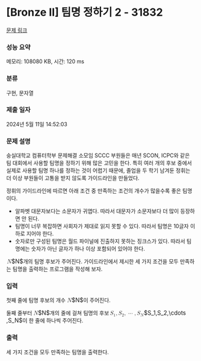 # [Bronze II] 팀명 정하기 2 - 31832 

[문제 링크](https://www.acmicpc.net/problem/31832) 

### 성능 요약

메모리: 108080 KB, 시간: 120 ms

### 분류

구현, 문자열

### 제출 일자

2024년 5월 11일 14:52:03

### 문제 설명

<p>숭실대학교 컴퓨터학부 문제해결 소모임 SCCC 부원들은 매년 SCON, ICPC와 같은 팀 대회에서 사용할 팀명을 정하기 위해 많은 고민을 한다. 특히 여러 개의 후보 중에서 실제로 사용할 팀명 하나를 정하는 것이 어렵기 때문에, 졸업을 두 학기 남겨둔 정휘는 더 이상 부원들이 고통을 받지 않도록 가이드라인을 만들었다.</p>

<p>정휘의 가이드라인에 따르면 아래 조건 중 만족하는 조건의 개수가 많을수록 좋은 팀명이다.</p>

<ul>
	<li>알파벳 대문자보다는 소문자가 귀엽다. 따라서 대문자가 소문자보다 더 많이 등장하면 안 된다.</li>
	<li>팀명이 너무 복잡하면 사회자가 제대로 읽지 못할 수 있다. 따라서 팀명은 10글자 이하로 지어야 한다.</li>
	<li>숫자로만 구성된 팀명은 월드 파이널에 진출하지 못하는 징크스가 있다. 따라서 팀명에는 숫자가 아닌 글자가 하나 이상 포함되어 있어야 한다.</li>
</ul>

<p><mjx-container class="MathJax" jax="CHTML" style="font-size: 109%; position: relative;"> <mjx-math class="MJX-TEX" aria-hidden="true"><mjx-mi class="mjx-i"><mjx-c class="mjx-c1D441 TEX-I"></mjx-c></mjx-mi></mjx-math><mjx-assistive-mml unselectable="on" display="inline"><math xmlns="http://www.w3.org/1998/Math/MathML"><mi>N</mi></math></mjx-assistive-mml><span aria-hidden="true" class="no-mathjax mjx-copytext">$N$</span></mjx-container>개의 팀명 후보가 주어진다. 가이드라인에서 제시한 세 가지 조건을 모두 만족하는 팀명을 출력하는 프로그램을 작성해 보자.</p>

### 입력 

 <p>첫째 줄에 팀명 후보의 개수 <mjx-container class="MathJax" jax="CHTML" style="font-size: 109%; position: relative;"><mjx-math class="MJX-TEX" aria-hidden="true"><mjx-mi class="mjx-i"><mjx-c class="mjx-c1D441 TEX-I"></mjx-c></mjx-mi></mjx-math><mjx-assistive-mml unselectable="on" display="inline"><math xmlns="http://www.w3.org/1998/Math/MathML"><mi>N</mi></math></mjx-assistive-mml><span aria-hidden="true" class="no-mathjax mjx-copytext">$N$</span></mjx-container>이 주어진다.</p>

<p>둘째 줄부터 <mjx-container class="MathJax" jax="CHTML" style="font-size: 109%; position: relative;"><mjx-math class="MJX-TEX" aria-hidden="true"><mjx-mi class="mjx-i"><mjx-c class="mjx-c1D441 TEX-I"></mjx-c></mjx-mi></mjx-math><mjx-assistive-mml unselectable="on" display="inline"><math xmlns="http://www.w3.org/1998/Math/MathML"><mi>N</mi></math></mjx-assistive-mml><span aria-hidden="true" class="no-mathjax mjx-copytext">$N$</span></mjx-container>개의 줄에 걸쳐 팀명의 후보 <mjx-container class="MathJax" jax="CHTML" style="font-size: 109%; position: relative;"><mjx-math class="MJX-TEX" aria-hidden="true"><mjx-msub><mjx-mi class="mjx-i"><mjx-c class="mjx-c1D446 TEX-I"></mjx-c></mjx-mi><mjx-script style="vertical-align: -0.15em; margin-left: -0.032em;"><mjx-mn class="mjx-n" size="s"><mjx-c class="mjx-c31"></mjx-c></mjx-mn></mjx-script></mjx-msub><mjx-mo class="mjx-n"><mjx-c class="mjx-c2C"></mjx-c></mjx-mo><mjx-msub space="2"><mjx-mi class="mjx-i"><mjx-c class="mjx-c1D446 TEX-I"></mjx-c></mjx-mi><mjx-script style="vertical-align: -0.15em; margin-left: -0.032em;"><mjx-mn class="mjx-n" size="s"><mjx-c class="mjx-c32"></mjx-c></mjx-mn></mjx-script></mjx-msub><mjx-mo class="mjx-n"><mjx-c class="mjx-c2C"></mjx-c></mjx-mo><mjx-mo class="mjx-n" space="2"><mjx-c class="mjx-c22EF"></mjx-c></mjx-mo><mjx-mo class="mjx-n" space="2"><mjx-c class="mjx-c2C"></mjx-c></mjx-mo><mjx-msub space="2"><mjx-mi class="mjx-i"><mjx-c class="mjx-c1D446 TEX-I"></mjx-c></mjx-mi><mjx-script style="vertical-align: -0.15em; margin-left: -0.032em;"><mjx-mi class="mjx-i" size="s"><mjx-c class="mjx-c1D441 TEX-I"></mjx-c></mjx-mi></mjx-script></mjx-msub></mjx-math><mjx-assistive-mml unselectable="on" display="inline"><math xmlns="http://www.w3.org/1998/Math/MathML"><msub><mi>S</mi><mn>1</mn></msub><mo>,</mo><msub><mi>S</mi><mn>2</mn></msub><mo>,</mo><mo>⋯</mo><mo>,</mo><msub><mi>S</mi><mi>N</mi></msub></math></mjx-assistive-mml><span aria-hidden="true" class="no-mathjax mjx-copytext">$S_1,S_2,\cdots ,S_N$</span></mjx-container>이 한 줄에 하나씩 주어진다.</p>

### 출력 

 <p>세 가지 조건을 모두 만족하는 팀명을 출력한다.</p>

